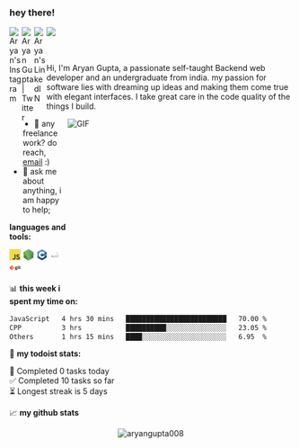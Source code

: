 ### hey there!
<a href="https://www.instagram.com/wakeupparyan/">
  <img align="left" alt="Aryan's Instagram" width="22px" src="https://raw.githubusercontent.com/hussainweb/hussainweb/main/icons/instagram.png" />
</a>
<a href="https://twitter.com/wakeuparyan">
  <img align="left" alt="Aryan Gupta | Twitter" width="22px" src="https://raw.githubusercontent.com/peterthehan/peterthehan/master/assets/twitter.svg" />
</a>
<a href="https://www.linkedin.com/in/aryan-gupta-18270b1aa/">
  <img align="left" alt="Aryan's LinkedIN" width="22px" src="https://raw.githubusercontent.com/peterthehan/peterthehan/master/assets/linkedin.svg" />
</a>


![](https://visitor-badge.glitch.me/badge?page_id=aryangupta008.aryangupta008)

<br />

Hi, I'm Aryan Gupta, a passionate self-taught Backend web developer and an undergraduate from india. my passion for software lies with dreaming up ideas and making them come true with elegant interfaces. I take great care in the code quality of the things I build.






  <img align="right" alt="GIF" src="https://github.com/abhisheknaiidu/abhisheknaiidu/blob/master/code.gif?raw=true" width="400" height="300" />
  
- 💼 any freelance work? do reach, [email](mailto:aryanetaundiya@gmail.com) :)
- 💬 ask me about anything, i am happy to help;

**languages and tools:**  

<code><img height="20" src="https://raw.githubusercontent.com/github/explore/80688e429a7d4ef2fca1e82350fe8e3517d3494d/topics/javascript/javascript.png"></code>
<code><img height="20" src="https://raw.githubusercontent.com/github/explore/80688e429a7d4ef2fca1e82350fe8e3517d3494d/topics/nodejs/nodejs.png"></code>
<code><img height="20" src="https://raw.githubusercontent.com/github/explore/80688e429a7d4ef2fca1e82350fe8e3517d3494d/topics/cpp/cpp.png"></code>
<code><img height="20" src="https://raw.githubusercontent.com/github/explore/80688e429a7d4ef2fca1e82350fe8e3517d3494d/topics/mysql/mysql.png"></code>
<code><img height="20" src="https://raw.githubusercontent.com/github/explore/80688e429a7d4ef2fca1e82350fe8e3517d3494d/topics/git/git.png"></code>

📊 **this week i spent my time on:**
<!--START_SECTION:waka-->

```text
JavaScript   4 hrs 30 mins   █████████████████████████   70.00 %
CPP          3 hrs           ██████████░░░░░░░░░░░░░░░   23.05 %
Others       1 hrs 15 mins   ████░░░░░░░░░░░░░░░░░░░░░   6.95  %
```

<!--END_SECTION:waka-->



🚧 **my todoist stats:**
<!-- TODO-IST:START -->           
🌸  Completed 0 tasks today           
✅  Completed 10 tasks so far           
⏳  Longest streak is 5 days
<!-- TODO-IST:END -->


📈 **my github stats**
</a>
<p align="center"> <img src="https://github-readme-stats.vercel.app/api?username=aryangupta008&show_icons=true&theme=gotham" alt="aryangupta008" />

